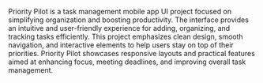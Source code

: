 Priority Pilot is a task management mobile app UI project focused on simplifying organization and boosting productivity. The interface provides an intuitive and user-friendly experience for adding, organizing, and tracking tasks efficiently. This project emphasizes clean design, smooth navigation, and interactive elements to help users stay on top of their priorities. Priority Pilot showcases responsive layouts and practical features aimed at enhancing focus, meeting deadlines, and improving overall task management.
